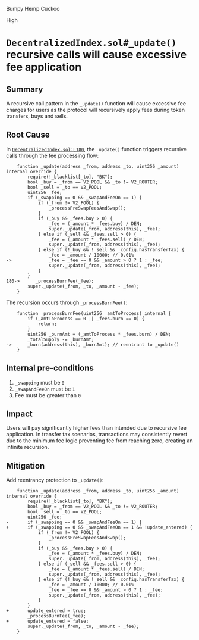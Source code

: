 Bumpy Hemp Cuckoo

High

# `DecentralizedIndex.sol#_update()` recursive calls will cause excessive fee application


## Summary
A recursive call pattern in the `_update()` function will cause excessive fee charges for users as the protocol will recursively apply fees during token transfers, buys and sells.

## Root Cause
In [`DecentralizedIndex.sol:L180`](https://github.com/sherlock-audit/2025-01-peapods-finance/blob/main/contracts/contracts/DecentralizedIndex.sol#L180), the `_update()` function triggers recursive calls through the fee processing flow:

```solidity
    function _update(address _from, address _to, uint256 _amount) internal override {
        require(!_blacklist[_to], "BK");
        bool _buy = _from == V2_POOL && _to != V2_ROUTER;
        bool _sell = _to == V2_POOL;
        uint256 _fee;
        if (_swapping == 0 && _swapAndFeeOn == 1) {
            if (_from != V2_POOL) {
                _processPreSwapFeesAndSwap();
            }
            if (_buy && _fees.buy > 0) {
                _fee = (_amount * _fees.buy) / DEN;
                super._update(_from, address(this), _fee);
            } else if (_sell && _fees.sell > 0) {
                _fee = (_amount * _fees.sell) / DEN;
                super._update(_from, address(this), _fee);
            } else if (!_buy && !_sell && _config.hasTransferTax) {
                _fee = _amount / 10000; // 0.01%
->              _fee = _fee == 0 && _amount > 0 ? 1 : _fee;
                super._update(_from, address(this), _fee);
            }
        }
180->      _processBurnFee(_fee);
        super._update(_from, _to, _amount - _fee);
    }
```

The recursion occurs through `_processBurnFee()`:

```solidity
    function _processBurnFee(uint256 _amtToProcess) internal {
        if (_amtToProcess == 0 || _fees.burn == 0) {
            return;
        }
        uint256 _burnAmt = (_amtToProcess * _fees.burn) / DEN;
        _totalSupply -= _burnAmt;
->      _burn(address(this), _burnAmt); // reentrant to _update()
    }
```

## Internal pre-conditions
1. `_swapping` must be `0`
2. `_swapAndFeeOn` must be `1` 
3. Fee must be greater than `0`

## Impact
Users will pay significantly higher fees than intended due to recursive fee application. In transfer tax scenarios, transactions may consistently revert due to the minimum fee logic preventing fee from reaching zero, creating an infinite recursion.

## Mitigation
Add reentrancy protection to `_update()`:

```solidity
    function _update(address _from, address _to, uint256 _amount) internal override {
        require(!_blacklist[_to], "BK");
        bool _buy = _from == V2_POOL && _to != V2_ROUTER;
        bool _sell = _to == V2_POOL;
        uint256 _fee;
-       if (_swapping == 0 && _swapAndFeeOn == 1) {
+       if (_swapping == 0 && _swapAndFeeOn == 1 && !update_entered) {
            if (_from != V2_POOL) {
                _processPreSwapFeesAndSwap();
            }
            if (_buy && _fees.buy > 0) {
                _fee = (_amount * _fees.buy) / DEN;
                super._update(_from, address(this), _fee);
            } else if (_sell && _fees.sell > 0) {
                _fee = (_amount * _fees.sell) / DEN;
                super._update(_from, address(this), _fee);
            } else if (!_buy && !_sell && _config.hasTransferTax) {
                _fee = _amount / 10000; // 0.01%
                _fee = _fee == 0 && _amount > 0 ? 1 : _fee;
                super._update(_from, address(this), _fee);
            }
        }
+       update_entered = true;
        _processBurnFee(_fee);
+       update_entered = false;
        super._update(_from, _to, _amount - _fee);
    }
```

